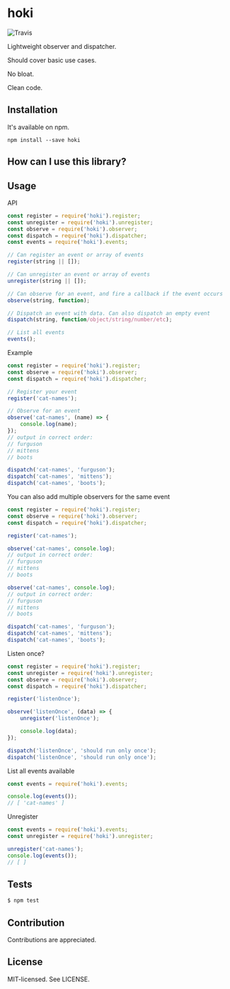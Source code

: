 hoki
======
![Travis](https://travis-ci.org/bjarneo/hoki.svg?branch=master)

Lightweight observer and dispatcher.

Should cover basic use cases.

No bloat.

Clean code.

Installation
------
It's available on npm.
```
npm install --save hoki
```

How can I use this library?
------

Usage
------
API
```js
const register = require('hoki').register;
const unregister = require('hoki').unregister;
const observe = require('hoki').observer;
const dispatch = require('hoki').dispatcher;
const events = require('hoki').events;

// Can register an event or array of events
register(string || []);

// Can unregister an event or array of events
unregister(string || []);

// Can observe for an event, and fire a callback if the event occurs
observe(string, function);

// Dispatch an event with data. Can also dispatch an empty event
dispatch(string, function/object/string/number/etc);

// List all events
events();
```

Example
```js
const register = require('hoki').register;
const observe = require('hoki').observer;
const dispatch = require('hoki').dispatcher;

// Register your event
register('cat-names');

// Observe for an event
observe('cat-names', (name) => {
    console.log(name);
});
// output in correct order:
// furguson
// mittens
// boots

dispatch('cat-names', 'furguson');
dispatch('cat-names', 'mittens');
dispatch('cat-names', 'boots');
```

You can also add multiple observers for the same event
```js
const register = require('hoki').register;
const observe = require('hoki').observer;
const dispatch = require('hoki').dispatcher;

register('cat-names');

observe('cat-names', console.log);
// output in correct order:
// furguson
// mittens
// boots

observe('cat-names', console.log);
// output in correct order:
// furguson
// mittens
// boots

dispatch('cat-names', 'furguson');
dispatch('cat-names', 'mittens');
dispatch('cat-names', 'boots');
```

Listen once?
```js
const register = require('hoki').register;
const unregister = require('hoki').unregister;
const observe = require('hoki').observer;
const dispatch = require('hoki').dispatcher;

register('listenOnce');

observe('listenOnce', (data) => {
    unregister('listenOnce');

    console.log(data);
});

dispatch('listenOnce', 'should run only once');
dispatch('listenOnce', 'should run only once');

```

List all events available
```js
const events = require('hoki').events;

console.log(events());
// [ 'cat-names' ]
```

Unregister
```js
const events = require('hoki').events;
const unregister = require('hoki').unregister;

unregister('cat-names');
console.log(events());
// [ ]
```

Tests
------
```bash
$ npm test
```

Contribution
------
Contributions are appreciated.

License
------
MIT-licensed. See LICENSE.
